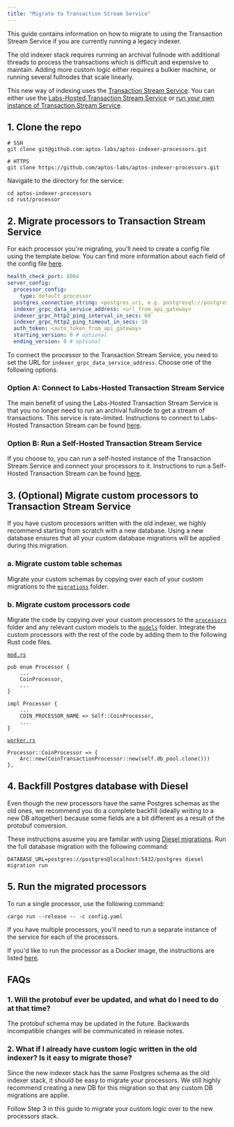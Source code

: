 ```yaml
---
title: "Migrate to Transaction Stream Service"
---
```


This guide contains information on how to migrate to using the Transaction Stream Service if you are currently running a legacy indexer.

The old indexer stack requires running an archival fullnode with additional threads to process the transactions which is difficult and expensive to maintain. Adding more custom logic either requires a bulkier machine, or running several fullnodes that scale linearly.

This new way of indexing uses the [Transaction Stream Service](https://aptos.dev/indexer/txn-stream/). You can either use the [Labs-Hosted Transaction Stream Service](https://aptos.dev/indexer/txn-stream/labs-hosted/) or [run your own instance of Transaction Stream Service](https://aptos.dev/indexer/txn-stream/self-hosted).

## 1. Clone the repo

```
# SSH
git clone git@github.com:aptos-labs/aptos-indexer-processors.git

# HTTPS
git clone https://github.com/aptos-labs/aptos-indexer-processors.git
```

Navigate to the directory for the service:

```
cd aptos-indexer-processors
cd rust/processor
```

## 2. Migrate processors to Transaction Stream Service

For each processor you're migrating, you'll need to create a config file using the template below. You can find more information about each field of the config file [here](https://aptos.dev/indexer/api/self-hosted/#configuration).

```yaml
health_check_port: 8084
server_config:
  processor_config:
    type: default_processor
  postgres_connection_string: <postgres_uri, e.g. postgresql://postgres:@localhost:5432/indexer>
  indexer_grpc_data_service_address: <url_from_api_gateway>
  indexer_grpc_http2_ping_interval_in_secs: 60
  indexer_grpc_http2_ping_timeout_in_secs: 10
  auth_token: <auto_token_from_api_gateway>
  starting_version: 0 # optional
  ending_version: 0 # optional
```

To connect the processor to the Transaction Stream Service, you need to set the URL for `indexer_grpc_data_service_address`. Choose one of the following options.

### Option A: Connect to Labs-Hosted Transaction Stream Service

The main benefit of using the Labs-Hosted Transaction Stream Service is that you no longer need to run an archival fullnode to get a stream of transactions. This service is rate-limited. Instructions to connect to Labs-Hosted Transaction Stream can be found [here](https://aptos.dev/indexer/txn-stream/labs-hosted).

### Option B: Run a Self-Hosted Transaction Stream Service

If you choose to, you can run a self-hosted instance of the Transaction Stream Service and connect your processors to it. Instructions to run a Self-Hosted Transaction Stream can be found [here](https://aptos.dev/indexer/txn-stream/self-hosted).

## 3. (Optional) Migrate custom processors to Transaction Stream Service

If you have custom processors written with the old indexer, we highly recommend starting from scratch with a new database. Using a new database ensures that all your custom database migrations will be applied during this migration.

### a. Migrate custom table schemas

Migrate your custom schemas by copying over each of your custom migrations to the [`migrations`](https://github.com/aptos-labs/aptos-indexer-processors/tree/main/rust/processor/migrations) folder.

### b. Migrate custom processors code

Migrate the code by copying over your custom processors to the [`processors`](https://github.com/aptos-labs/aptos-indexer-processors/tree/main/rust/processor) folder and any relevant custom models to the [`models`](https://github.com/aptos-labs/aptos-indexer-processors/tree/main/rust/processor/src/models) folder. Integrate the custom processors with the rest of the code by adding them to the following Rust code files.

[`mod.rs`](https://github.com/aptos-labs/aptos-indexer-processors/blob/main/rust/processor/src/processors/mod.rs)

```
pub enum Processor {
    ...
    CoinProcessor,
    ...
}

impl Processor {
    ...
    COIN_PROCESSOR_NAME => Self::CoinProcessor,
    ...
}
```

[`worker.rs`](https://github.com/aptos-labs/aptos-indexer-processors/blob/main/rust/processor/src/worker.rs)

```
Processor::CoinProcessor => {
    Arc::new(CoinTransactionProcessor::new(self.db_pool.clone()))
},
```

## 4. Backfill Postgres database with Diesel

Even though the new processors have the same Postgres schemas as the old ones, we recommend you do a complete backfill (ideally writing to a new DB altogether) because some fields are a bit different as a result of the protobuf conversion.

These instructions asusme you are familar with using [Diesel migrations](https://docs.rs/diesel_migrations/latest/diesel_migrations/). Run the full database migration with the following command:

```
DATABASE_URL=postgres://postgres@localhost:5432/postgres diesel migration run
```

## 5. Run the migrated processors

To run a single processor, use the following command:

```
cargo run --release -- -c config.yaml
```

If you have multiple processors, you'll need to run a separate instance of the service for each of the processors.

If you'd like to run the processor as a Docker image, the instructions are listed [here](https://aptos.dev/indexer/api/self-hosted#run-with-docker).

## FAQs

### 1. Will the protobuf ever be updated, and what do I need to do at that time?

The protobuf schema may be updated in the future. Backwards incompatible changes will be communicated in release notes.

### 2. What if I already have custom logic written in the old indexer? Is it easy to migrate those?

Since the new indexer stack has the same Postgres schema as the old indexer stack, it should be easy to migrate your processors. We still highly recommend creating a new DB for this migration so that any custom DB migrations are applie.

Follow Step 3 in this guide to migrate your custom logic over to the new processors stack.
